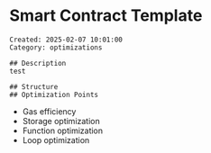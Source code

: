 # Smart Contract Template
    Created: 2025-02-07 10:01:00
    Category: optimizations

    ## Description
    test

    ## Structure
    ## Optimization Points
- Gas efficiency
- Storage optimization
- Function optimization
- Loop optimization
